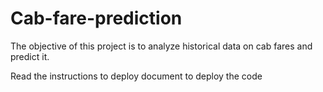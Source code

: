 # Cab-fare-prediction
The objective of this project is to analyze historical data on cab fares and predict it. 

Read the instructions to deploy document to deploy the code
